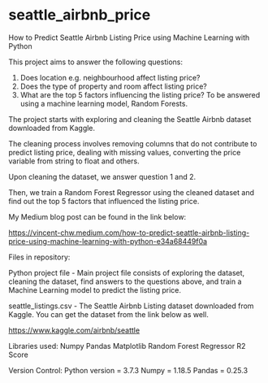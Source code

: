 # seattle_airbnb_price
How to Predict Seattle Airbnb Listing Price using Machine Learning with Python

This project aims to answer the following questions:
1. Does location e.g. neighbourhood affect listing price?
2. Does the type of property and room affect listing price?
3. What are the top 5 factors influencing the listing price? To be answered using a machine learning model, Random Forests.

The project starts with exploring and cleaning the Seattle Airbnb dataset downloaded from Kaggle. 

The cleaning process involves removing columns that do not contribute to predict listing price, dealing with missing values, converting the price variable from string to float and others. 

Upon cleaning the dataset, we answer question 1 and 2. 

Then, we train a Random Forest Regressor using the cleaned dataset and find out the top 5 factors that influenced the listing price. 

My Medium blog post can be found in the link below:

https://vincent-chw.medium.com/how-to-predict-seattle-airbnb-listing-price-using-machine-learning-with-python-e34a68449f0a

Files in repository:

Python project file - Main project file consists of exploring the dataset, cleaning the dataset, find answers to the questions above, and train a Machine Learning model to predict the listing price. 

seattle_listings.csv - The Seattle Airbnb Listing dataset downloaded from Kaggle. You can get the dataset from the link below as well. 

https://www.kaggle.com/airbnb/seattle


Libraries used:
Numpy
Pandas
Matplotlib
Random Forest Regressor
R2 Score

Version Control:
Python version = 3.7.3
Numpy = 1.18.5
Pandas = 0.25.3
